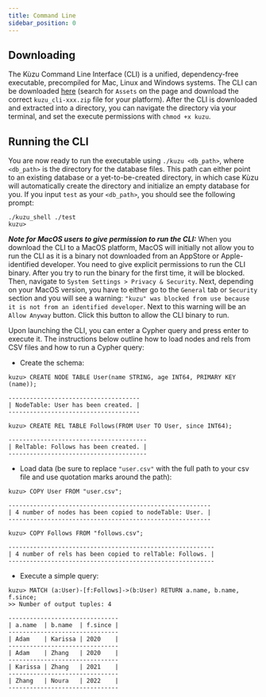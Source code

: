 ```yaml
---
title: Command Line
sidebar_position: 0
---
```


## Downloading
The Kùzu Command Line Interface (CLI) is a unified, dependency-free executable, precompiled for Mac, Linux and Windows systems.
The CLI can be downloaded [here](https://github.com/kuzudb/kuzu/releases/latest) (search for `Assets` on the page and download the correct `kuzu_cli-xxx.zip` file for your platform). After the CLI is downloaded and extracted into a directory, you can navigate the directory via your terminal, and set the execute permissions with `chmod +x kuzu`. 

## Running the CLI
You are now ready to run the executable using `./kuzu <db_path>`, where `<db_path>` is the directory for the database files. This path can either point to an existing database or a yet-to-be-created directory, in which case Kùzu will automatically create the directory and initialize an empty database for you.
If you input `test` as your `<db_path>`, you should see the following prompt:

```
./kuzu_shell ./test
kuzu> 
```
***Note for MacOS users to give permission to run the CLI:*** When you download the CLI to a MacOS platform, 
MacOS will initially not allow you to run the CLI as it is a binary not downloaded from an AppStore or 
Apple-identified developer. You need to give explicit permissions to 
run the CLI binary.  After you try to run the binary for the first time, it will be blocked. 
Then, navigate to `System Settings > Privacy & Security`. Next, depending on your MacOS version, you have to either go 
to the `General` tab or `Security` section and you will see a warning: `"kuzu" was blocked from use because it is not from an
identified developer`. Next to this warning will be an `Allow Anyway` button. Click this button to allow the CLI binary to run.



Upon launching the CLI, you can enter a Cypher query and press enter to execute it. The instructions below outline how to load nodes and rels from CSV files and how to run a Cypher query:
- Create the schema:

```
kuzu> CREATE NODE TABLE User(name STRING, age INT64, PRIMARY KEY (name));

-------------------------------------
| NodeTable: User has been created. |
-------------------------------------

kuzu> CREATE REL TABLE Follows(FROM User TO User, since INT64);

---------------------------------------
| RelTable: Follows has been created. |
---------------------------------------
```

- Load data (be sure to replace `"user.csv"` with the full path to your csv file and use quotation marks around the path):

```
kuzu> COPY User FROM "user.csv";

---------------------------------------------------------
| 4 number of nodes has been copied to nodeTable: User. |
---------------------------------------------------------

kuzu> COPY Follows FROM "follows.csv";

----------------------------------------------------------
| 4 number of rels has been copied to relTable: Follows. |
----------------------------------------------------------
```

- Execute a simple query:

```
kuzu> MATCH (a:User)-[f:Follows]->(b:User) RETURN a.name, b.name, f.since;
>> Number of output tuples: 4

-------------------------------
| a.name  | b.name  | f.since |
-------------------------------
| Adam    | Karissa | 2020    |
-------------------------------
| Adam    | Zhang   | 2020    |
-------------------------------
| Karissa | Zhang   | 2021    |
-------------------------------
| Zhang   | Noura   | 2022    |
-------------------------------
```

